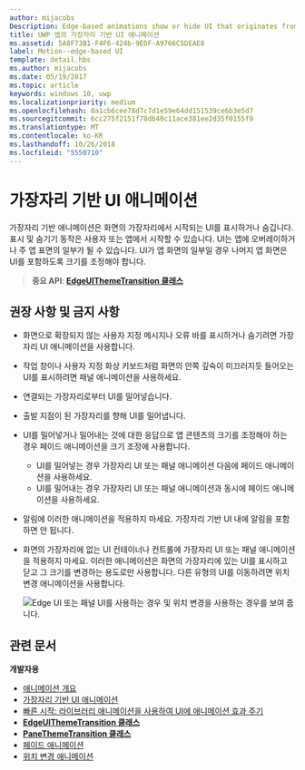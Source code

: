 ```yaml
---
author: mijacobs
Description: Edge-based animations show or hide UI that originates from the edge of the screen.
title: UWP 앱의 가장자리 기반 UI 애니메이션
ms.assetid: 5A8F73B1-F4F6-424b-9EDF-A9766C5DEAE8
label: Motion--edge-based UI
template: detail.hbs
ms.author: mijacobs
ms.date: 05/19/2017
ms.topic: article
keywords: windows 10, uwp
ms.localizationpriority: medium
ms.openlocfilehash: 0a1cb6cee78d7c7d1e59e64dd151539ce6b3e5d7
ms.sourcegitcommit: 6cc275f2151f78db40c11ace381ee2d35f0155f9
ms.translationtype: MT
ms.contentlocale: ko-KR
ms.lasthandoff: 10/26/2018
ms.locfileid: "5550710"
---
```

# <a name="edge-based-ui-animations"></a>가장자리 기반 UI 애니메이션





가장자리 기반 애니메이션은 화면의 가장자리에서 시작되는 UI를 표시하거나 숨깁니다. 표시 및 숨기기 동작은 사용자 또는 앱에서 시작할 수 있습니다. UI는 앱에 오버레이하거나 주 앱 표면의 일부가 될 수 있습니다. UI가 앱 화면의 일부일 경우 나머지 앱 화면은 UI를 포함하도록 크기를 조정해야 합니다.

> **중요 API**: [**EdgeUIThemeTransition 클래스**](https://msdn.microsoft.com/library/windows/apps/hh702324)


## <a name="dos-and-donts"></a>권장 사항 및 금지 사항


-   화면으로 확장되지 않는 사용자 지정 메시지나 오류 바를 표시하거나 숨기려면 가장자리 UI 애니메이션을 사용합니다.
-   작업 창이나 사용자 지정 화상 키보드처럼 화면의 안쪽 깊숙이 미끄러지듯 들어오는 UI를 표시하려면 패널 애니메이션을 사용하세요.
-   연결되는 가장자리로부터 UI를 밀어넣습니다.
-   출발 지점이 된 가장자리를 향해 UI를 밀어냅니다.
-   UI를 밀어넣거나 밀어내는 것에 대한 응답으로 앱 콘텐츠의 크기를 조정해야 하는 경우 페이드 애니메이션을 크기 조정에 사용합니다.
    -   UI를 밀어넣는 경우 가장자리 UI 또는 패널 애니메이션 다음에 페이드 애니메이션을 사용하세요.
    -   UI를 밀어내는 경우 가장자리 UI 또는 패널 애니메이션과 동시에 페이드 애니메이션을 사용하세요.
-   알림에 이러한 애니메이션을 적용하지 마세요. 가장자리 기반 UI 내에 알림을 포함하면 안 됩니다.
-   화면의 가장자리에 없는 UI 컨테이너나 컨트롤에 가장자리 UI 또는 패널 애니메이션을 적용하지 마세요. 이러한 애니메이션은 화면의 가장자리에 있는 UI를 표시하고 닫고 그 크기를 변경하는 용도로만 사용합니다. 다른 유형의 UI를 이동하려면 위치 변경 애니메이션을 사용합니다.

    ![Edge UI 또는 패널 UI를 사용하는 경우 및 위치 변경을 사용하는 경우를 보여 줍니다.](images/edgevsreposition.png)

## <a name="related-articles"></a>관련 문서


**개발자용**
* [애니메이션 개요](https://msdn.microsoft.com/library/windows/apps/mt187350)
* [가장자리 기반 UI 애니메이션](https://msdn.microsoft.com/library/windows/apps/xaml/jj649428)
* [빠른 시작: 라이브러리 애니메이션을 사용하여 UI에 애니메이션 효과 주기](https://msdn.microsoft.com/library/windows/apps/xaml/hh452703)
* [**EdgeUIThemeTransition 클래스**](https://msdn.microsoft.com/library/windows/apps/hh702324)
* [**PaneThemeTransition 클래스**](https://msdn.microsoft.com/library/windows/apps/hh969160)
* [페이드 애니메이션](https://msdn.microsoft.com/library/windows/apps/xaml/jj649429)
* [위치 변경 애니메이션](https://msdn.microsoft.com/library/windows/apps/xaml/jj649434)

 

 




